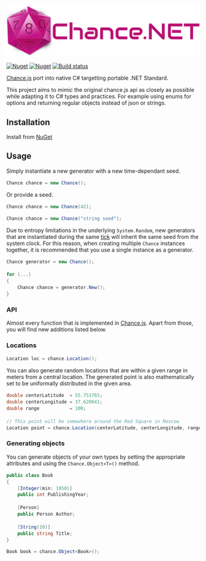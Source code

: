 
![logo](assets/logo.png)

[![Nuget](https://img.shields.io/nuget/v/Chance.NET.svg)](https://www.nuget.org/packages/Chance.NET)
[![Nuget](https://img.shields.io/nuget/dt/Chance.NET.svg)](https://www.nuget.org/packages/Chance.NET)
[![Build status](https://ci.appveyor.com/api/projects/status/ahkrm585ivrcqqsv/branch/master?svg=true)](https://ci.appveyor.com/project/gmantaos/chance-net/branch/master)

[Chance.js](http://chancejs.com) port into native C# targetting portable .NET Standard.



This project aims to mimic the original chance.js api as closely as possible while adapting 
it to C# types and practices. For example using enums for options and returning regular objects 
instead of json or strings.


## Installation

Install from [NuGet](https://www.nuget.org/packages/Chance.NET/)

## Usage

Simply instantiate a new generator with a new time-dependant seed.

```csharp
Chance chance = new Chance();
```

Or provide a seed.

```csharp
Chance chance = new Chance(42);
```

```csharp
Chance chance = new Chance("string seed");
```

Due to entropy limitations in the underlying `System.Random`, new generators that are instantiated
during the same [tick](https://msdn.microsoft.com/en-us/library/system.datetime.ticks(v=vs.110).aspx)
will inherit the same seed from the system clock. For this reason, when creating multiple `Chance`
instances together, it is recommended that you use a single instance as a generator.

```csharp
Chance generator = new Chance();

for (...)
{
	Chance chance = generator.New();
}
```

### API

Almost every function that is implemented in [Chance.js](http://chancejs.com).
Apart from those, you will find new additions listed below.

### Locations

```csharp
Location loc = chance.Location();
```

You can also generate random locations that are within a given range in meters from a central location.
The generated point is also mathematically set to be uniformally distributed in the given area.

```csharp
double centerLatitude  = 55.753765;
double centerLongitude = 37.620641;
double range           = 100;

// This point will be somewhere around the Red Square in Moscow
Location point = chance.Location(centerLatitude, centerLongitude, range);
```

### Generating objects

You can generate objects of your own types by setting the appropriate attributes and using
the `Chance.Object<T>()` method.

```csharp
public class Book
{
	[Integer(min: 1950)]
	public int PublishingYear;
		
	[Person]
	public Person Author;

	[String(10)]
	public string Title;
}
```

```csharp
Book book = chance.Object<Book>();
```







